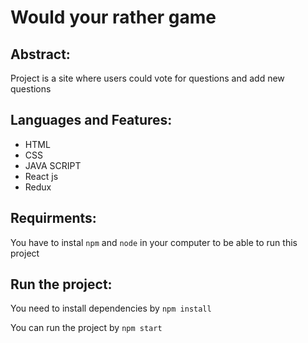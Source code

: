 # Would your rather game

## Abstract: 
Project is a site where users could vote for questions and add new questions

## Languages and Features:
* HTML
* CSS
* JAVA SCRIPT
* React js
* Redux


## Requirments:
You have to instal `npm` and `node` in your computer to be able to run this project





## Run the project:
You need to install dependencies by `npm install`

You can run the project by `npm start` 


